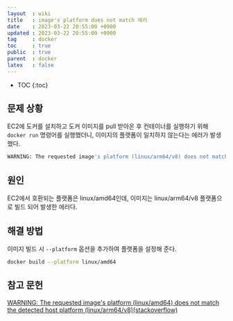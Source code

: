 ```yaml
---
layout  : wiki
title   : image's platform does not match 에러
date    : 2023-03-22 20:55:00 +0900
updated : 2023-03-22 20:55:00 +0900
tag     : docker
toc     : true
public  : true
parent  : docker
latex   : false
---
```


* TOC
{:toc}

## 문제 상황
EC2에 도커를 설치하고 도커 이미지를 pull 받아온 후 컨테이너를 실행하기 위해 `docker run` 명령어를 실행했더니, 이미지의 플랫폼이 일치하지 않는다는 에러가 발생했다.
```bash
WARNING: The requested image's platform (linux/arm64/v8) does not match the detected host platform (linux/amd64) and no specific platform was requested
```

## 원인
EC2에서 호환되는 플랫폼은 linux/amd64인데, 이미지는 linux/arm64/v8 플랫폼으로 빌드 되어 발생한 에러다.

## 해결 방법
이미지 빌드 시 `--platform` 옵션을 추가하여 플랫폼을 설정해 준다.
```bash
docker build --platform linux/amd64
```

## 참고 문헌
[WARNING: The requested image's platform (linux/amd64) does not match the detected host platform (linux/arm64/v8)(stackoverflow)](https://stackoverflow.com/questions/72152446/warning-the-requested-images-platform-linux-amd64-does-not-match-the-detecte)
